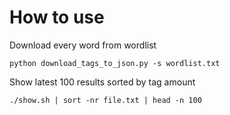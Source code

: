 # How to use

Download every word from wordlist

```
python download_tags_to_json.py -s wordlist.txt
```

Show latest 100 results sorted by tag amount

```
./show.sh | sort -nr file.txt | head -n 100
```
